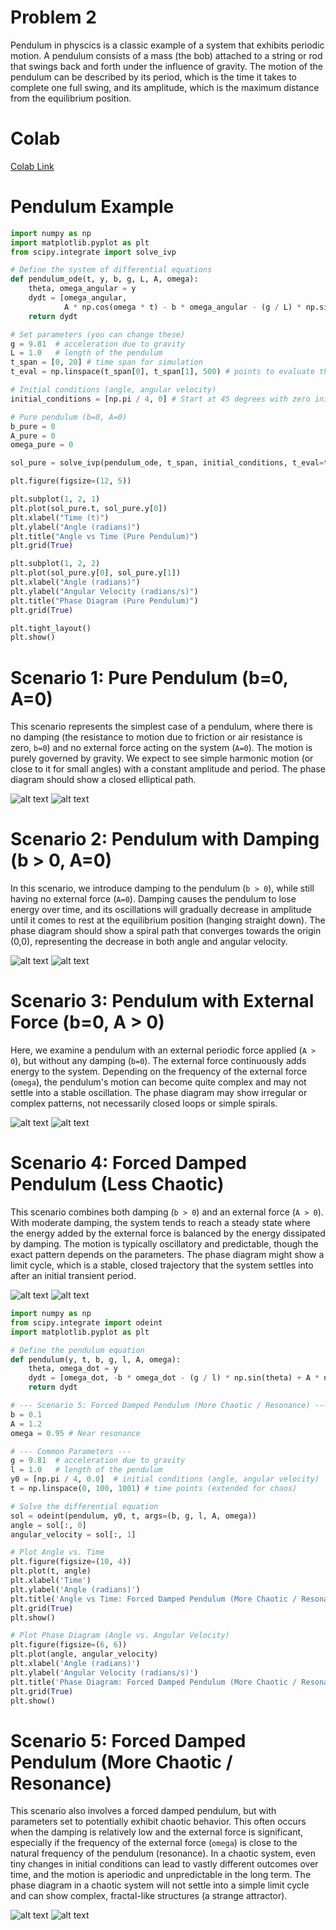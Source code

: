# Problem 2




Pendulum in physcics is a classic example of a system that exhibits periodic motion. A pendulum consists of a mass (the bob) attached to a string or rod that swings back and forth under the influence of gravity. The motion of the pendulum can be described by its period, which is the time it takes to complete one full swing, and its amplitude, which is the maximum distance from the equilibrium position.

# Colab
[Colab Link](https://colab.research.google.com/drive/1tXrcn0eyufzG0LCLXhvXq7w2YqxVh6Nt?usp=sharing)

# Pendulum Example



```python
import numpy as np
import matplotlib.pyplot as plt
from scipy.integrate import solve_ivp

# Define the system of differential equations
def pendulum_ode(t, y, b, g, L, A, omega):
    theta, omega_angular = y
    dydt = [omega_angular,
            A * np.cos(omega * t) - b * omega_angular - (g / L) * np.sin(theta)]
    return dydt

# Set parameters (you can change these)
g = 9.81  # acceleration due to gravity
L = 1.0   # length of the pendulum
t_span = [0, 20] # time span for simulation
t_eval = np.linspace(t_span[0], t_span[1], 500) # points to evaluate the solution

# Initial conditions (angle, angular velocity)
initial_conditions = [np.pi / 4, 0] # Start at 45 degrees with zero initial velocity

# Pure pendulum (b=0, A=0)
b_pure = 0
A_pure = 0
omega_pure = 0

sol_pure = solve_ivp(pendulum_ode, t_span, initial_conditions, t_eval=t_eval, args=(b_pure, g, L, A_pure, omega_pure))

plt.figure(figsize=(12, 5))

plt.subplot(1, 2, 1)
plt.plot(sol_pure.t, sol_pure.y[0])
plt.xlabel("Time (t)")
plt.ylabel("Angle (radians)")
plt.title("Angle vs Time (Pure Pendulum)")
plt.grid(True)

plt.subplot(1, 2, 2)
plt.plot(sol_pure.y[0], sol_pure.y[1])
plt.xlabel("Angle (radians)")
plt.ylabel("Angular Velocity (radians/s)")
plt.title("Phase Diagram (Pure Pendulum)")
plt.grid(True)

plt.tight_layout()
plt.show()
```
# Scenario 1: Pure Pendulum (b=0, A=0)

This scenario represents the simplest case of a pendulum, where there is no damping (the resistance to motion due to friction or air resistance is zero, `b=0`) and no external force acting on the system (`A=0`). The motion is purely governed by gravity. We expect to see simple harmonic motion (or close to it for small angles) with a constant amplitude and period. The phase diagram should show a closed elliptical path.

![alt text](image-11.png)
![alt text](image-12.png)



# Scenario 2: Pendulum with Damping (b > 0, A=0)

In this scenario, we introduce damping to the pendulum (`b > 0`), while still having no external force (`A=0`). Damping causes the pendulum to lose energy over time, and its oscillations will gradually decrease in amplitude until it comes to rest at the equilibrium position (hanging straight down). The phase diagram should show a spiral path that converges towards the origin (0,0), representing the decrease in both angle and angular velocity.

![alt text](image-13.png)
![alt text](image-14.png)

# Scenario 3: Pendulum with External Force (b=0, A > 0)

Here, we examine a pendulum with an external periodic force applied (`A > 0`), but without any damping (`b=0`). The external force continuously adds energy to the system. Depending on the frequency of the external force (`omega`), the pendulum's motion can become quite complex and may not settle into a stable oscillation. The phase diagram may show irregular or complex patterns, not necessarily closed loops or simple spirals.

![alt text](image-15.png)
![alt text](image-16.png)
# Scenario 4: Forced Damped Pendulum (Less Chaotic)

This scenario combines both damping (`b > 0`) and an external force (`A > 0`). With moderate damping, the system tends to reach a steady state where the energy added by the external force is balanced by the energy dissipated by damping. The motion is typically oscillatory and predictable, though the exact pattern depends on the parameters. The phase diagram might show a limit cycle, which is a stable, closed trajectory that the system settles into after an initial transient period.

![alt text](image-17.png)
![alt text](image-18.png)

```python
import numpy as np
from scipy.integrate import odeint
import matplotlib.pyplot as plt

# Define the pendulum equation
def pendulum(y, t, b, g, l, A, omega):
    theta, omega_dot = y
    dydt = [omega_dot, -b * omega_dot - (g / l) * np.sin(theta) + A * np.cos(omega * t)]
    return dydt

# --- Scenario 5: Forced Damped Pendulum (More Chaotic / Resonance) ---
b = 0.1
A = 1.2
omega = 0.95 # Near resonance

# --- Common Parameters ---
g = 9.81  # acceleration due to gravity
l = 1.0   # length of the pendulum
y0 = [np.pi / 4, 0.0]  # initial conditions (angle, angular velocity)
t = np.linspace(0, 100, 1001) # time points (extended for chaos)

# Solve the differential equation
sol = odeint(pendulum, y0, t, args=(b, g, l, A, omega))
angle = sol[:, 0]
angular_velocity = sol[:, 1]

# Plot Angle vs. Time
plt.figure(figsize=(10, 4))
plt.plot(t, angle)
plt.xlabel('Time')
plt.ylabel('Angle (radians)')
plt.title('Angle vs Time: Forced Damped Pendulum (More Chaotic / Resonance)')
plt.grid(True)
plt.show()

# Plot Phase Diagram (Angle vs. Angular Velocity)
plt.figure(figsize=(6, 6))
plt.plot(angle, angular_velocity)
plt.xlabel('Angle (radians)')
plt.ylabel('Angular Velocity (radians/s)')
plt.title('Phase Diagram: Forced Damped Pendulum (More Chaotic / Resonance)')
plt.grid(True)
plt.show()
```
# Scenario 5: Forced Damped Pendulum (More Chaotic / Resonance)

This scenario also involves a forced damped pendulum, but with parameters set to potentially exhibit chaotic behavior. This often occurs when the damping is relatively low and the external force is significant, especially if the frequency of the external force (`omega`) is close to the natural frequency of the pendulum (resonance). In a chaotic system, even tiny changes in initial conditions can lead to vastly different outcomes over time, and the motion is aperiodic and unpredictable in the long term. The phase diagram in a chaotic system will not settle into a simple limit cycle and can show complex, fractal-like structures (a strange attractor).

![alt text](image-19.png)
![alt text](image-20.png)

